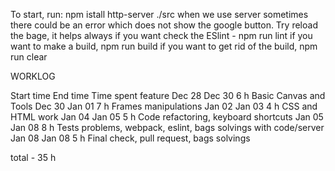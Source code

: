 To start, run:
npm istall
http-server ./src when we use server sometimes there could be an error which does not show the google button. Try reload the bage, it helps always
if you want check the ESlint - npm run lint
if you want to make a build, npm run build
if you want to get rid of the build, npm run clear


WORKLOG

Start time	End time	Time spent	feature
Dec 28	Dec 30	6 h	Basic Canvas and Tools
Dec 30	Jan 01	7 h 	Frames manipulations
Jan 02	Jan 03	4 h 	CSS and HTML work
Jan 04	Jan 05	5 h	Code refactoring, keyboard shortcuts
Jan 05	Jan 08	8 h	Tests problems, webpack, eslint, bags solvings with code/server
Jan 08	Jan 08	5 h 	Final check, pull request, bags solvings

total - 35 h


